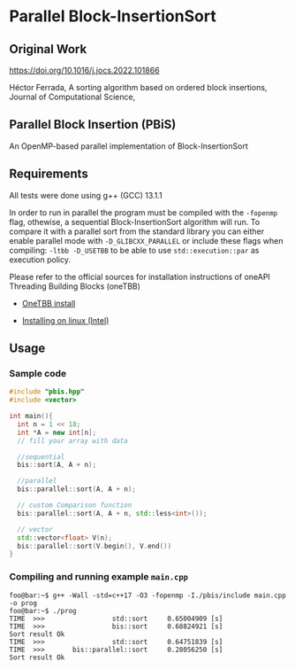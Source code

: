# Parallel Block-InsertionSort

## Original Work

https://doi.org/10.1016/j.jocs.2022.101866

Héctor Ferrada,
A sorting algorithm based on ordered block insertions,
Journal of Computational Science,

## Parallel Block Insertion (PBiS)

An OpenMP-based parallel implementation of Block-InsertionSort

## Requirements

All tests were done using g++ (GCC) 13.1.1 

In order to run in parallel the program must be compiled with the `-fopenmp`
flag, othewise, a sequential Block-InsertionSort algorithm will run. To compare
it with a parallel sort from the standard library you can either enable
parallel mode with `-D_GLIBCXX_PARALLEL` or include these flags when compiling:
`-ltbb -D_USETBB` to be able to use `std::execution::par` as execution policy.


Please refer to the official sources for installation instructions of oneAPI Threading Building Blocks (oneTBB)

- [OneTBB install](https://github.com/oneapi-src/oneTBB/blob/master/INSTALL.md) 

- [Installing on linux (Intel)](https://www.intel.com/content/www/us/en/docs/onetbb/get-started-guide/2021-9/overview.html) 


## Usage

### Sample code

```cpp
#include "pbis.hpp"
#include <vector>

int main(){
  int n = 1 << 18;
  int *A = new int[n];
  // fill your array with data

  //sequential
  bis::sort(A, A + n);

  //parallel
  bis::parallel::sort(A, A + n);

  // custom Comparison function
  bis::parallel::sort(A, A + n, std::less<int>());

  // vector
  std::vector<float> V(n);
  bis::parallel::sort(V.begin(), V.end())
}
```

### Compiling and running example `main.cpp`
```shell
foo@bar:~$ g++ -Wall -std=c++17 -O3 -fopenmp -I./pbis/include main.cpp -o prog
foo@bar:~$ ./prog
TIME  >>>                 std::sort     0.65004909 [s]
TIME  >>>                 bis::sort     0.68824921 [s]
Sort result Ok
TIME  >>>                 std::sort     0.64751839 [s]
TIME  >>>       bis::parallel::sort     0.28056250 [s]
Sort result Ok
```
